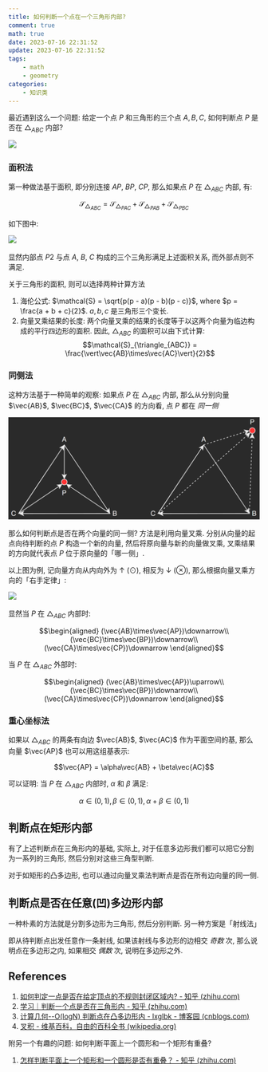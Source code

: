 ```yaml
---
title: 如何判断一个点在一个三角形内部?
comment: true
math: true
date: 2023-07-16 22:31:52
update: 2023-07-16 22:31:52
tags:
    - math
    - geometry
categories:
    - 知识类
---
```


最近遇到这么一个问题: 给定一个点 $P$ 和三角形的三个点 $A, B, C$, 如何判断点 $P$ 是否在 $\triangle_{ABC}$ 内部?

<!--more-->

<img src="https://blog.zhuwenq.cc/如何判断一个点在一个三角形内部/1.png" width="50%">

### 面积法

第一种做法基于面积, 即分别连接 $AP$, $BP$, $CP$, 那么如果点 $P$ 在 $\triangle_{ABC}$ 内部, 有:

$$\mathcal{S}_{\triangle_{ABC}} = \mathcal{S}_{\triangle_{PAC}} + \mathcal{S}_{\triangle_{PAB}} + \mathcal{S}_{\triangle_{PBC}}$$

如下图中:

<img src="https://blog.zhuwenq.cc/如何判断一个点在一个三角形内部/2.png" width="50%">

显然内部点 $P2$ 与点 $A$, $B$, $C$ 构成的三个三角形满足上述面积关系, 而外部点则不满足.

关于三角形的面积, 则可以选择两种计算方法
1. 海伦公式: $\mathcal{S} = \sqrt{p(p - a)(p - b)(p - c)}$, where $p = \frac{a + b + c}{2}$. $a, b, c$ 是三角形三个变长.
2. 向量叉乘结果的长度: 两个向量叉乘的结果的长度等于以这两个向量为临边构成的平行四边形的面积. 因此, $\triangle_{ABC}$ 的面积可以由下式计算:
   $$\mathcal{S}_{\triangle_{ABC}} = \frac{\vert\vec{AB}\times\vec{AC}\vert}{2}$$

### 同侧法

这种方法基于一种简单的观察: 如果点 $P$ 在 $\triangle_{ABC}$ 内部, 那么从分别向量 $\vec{AB}$, $\vec{BC}$, $\vec{CA}$ 的方向看, 点 $P$ 都在 *同一侧*

![](如何判断一个点在一个三角形内部/3.png)

那么如何判断点是否在两个向量的同一侧? 方法是利用向量叉乘. 分别从向量的起点向待判断的点 $P$ 构造一个新的向量, 然后将原向量与新的向量做叉乘, 叉乘结果的方向就代表点 $P$ 位于原向量的「哪一侧」.

以上图为例, 记向量方向从内向外为 $\uparrow$ ($\odot$), 相反为 $\downarrow$ ($\otimes$), 那么根据向量叉乘方向的「右手定律」:

<img src="https://blog.zhuwenq.cc/如何判断一个点在一个三角形内部/4.png" width="30%">

显然当 $P$ 在 $\triangle_{ABC}$ 内部时:

$$\begin{aligned}
(\vec{AB}\times\vec{AP})\downarrow\\
(\vec{BC}\times\vec{BP})\downarrow\\
(\vec{CA}\times\vec{CP})\downarrow
\end{aligned}$$

当 $P$ 在 $\triangle_{ABC}$ 外部时:

$$\begin{aligned}
(\vec{AB}\times\vec{AP})\uparrow\\
(\vec{BC}\times\vec{BP})\downarrow\\
(\vec{CA}\times\vec{CP})\downarrow
\end{aligned}$$

### 重心坐标法

如果以 $\triangle_{ABC}$ 的两条有向边 $\vec{AB}$, $\vec{AC}$ 作为平面空间的基, 那么向量 $\vec{AP}$ 也可以用这组基表示:

$$\vec{AP} = \alpha\vec{AB} + \beta\vec{AC}$$

可以证明: 当 $P$ 在 $\triangle_{ABC}$ 内部时, $\alpha$ 和 $\beta$ 满足:

$$\alpha\in(0, 1), \beta\in(0, 1), \alpha + \beta\in(0, 1)$$

## 判断点在矩形内部

有了上述判断点在三角形内的基础, 实际上, 对于任意多边形我们都可以把它分割为一系列的三角形, 然后分别对这些三角型判断.

对于如矩形的凸多边形, 也可以通过向量叉乘法判断点是否在所有边向量的同一侧.

## 判断点是否在任意(凹)多边形内部

一种朴素的方法就是分割多边形为三角形, 然后分别判断. 另一种方案是「射线法」

即从待判断点出发任意作一条射线, 如果该射线与多边形的边相交 *奇数* 次, 那么说明点在多边形之内, 如果相交 *偶数* 次, 说明在多边形之外.

## References

1. [如何判定一点是否在给定顶点的不规则封闭区域内? - 知乎 (zhihu.com)](https://www.zhihu.com/question/26551754/answer/33185339)
2. [学习｜判断一个点是否在三角形内 - 知乎 (zhihu.com)](https://zhuanlan.zhihu.com/p/106253152)
3. [计算几何--O(logN) 判断点在凸多边形内 - lxglbk - 博客园 (cnblogs.com)](https://www.cnblogs.com/lxglbk/archive/2012/08/17/2644805.html)
4. [叉积 - 维基百科，自由的百科全书 (wikipedia.org)](https://zh.wikipedia.org/wiki/%E5%8F%89%E7%A7%AF)

附另一个有趣的问题: 如何判断平面上一个圆形和一个矩形有重叠?

1. [怎样判断平面上一个矩形和一个圆形是否有重叠？ - 知乎 (zhihu.com)](https://www.zhihu.com/question/24251545/answer/27184960)
